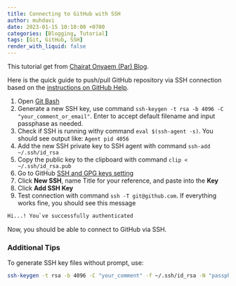 ```yaml
---
title: Connecting to GitHub with SSH
author: muhdavi
date: 2023-01-15 10:10:00 +0700
categories: [Blogging, Tutorial]
tags: [Git, GitHub, SSH]
render_with_liquid: false
---
```


This tutorial get from [Chairat Onyaem (Par) Blog](https://pacroy.com/connecting-to-github-with-ssh-f54248ccf30d).

Here is the quick guide to push/pull GitHub repository via SSH connection based on the [instructions on GitHub Help](https://docs.github.com/en/authentication/connecting-to-github-with-ssh).

1. Open [Git Bash](https://git-scm.com/downloads)
2. Generate a new SSH key, use command `ssh-keygen -t rsa -b 4096 -C "your_comment_or_email"`. Enter to accept default filename and input passphase as needed.
3. Check if SSH is running withy command `eval $(ssh-agent -s)`. You should see output like: `Agent pid 4056`
4. Add the new SSH private key to SSH agent with command `ssh-add ~/.ssh/id_rsa`
5. Copy the public key to the clipboard with command `clip < ~/.ssh/id_rsa.pub`
6. Go to GitHub [SSH and GPG keys setting](https://github.com/settings/keys)
7. Click **New SSH**, name Title for your reference, and paste into the **Key**
8. Click **Add SSH Key**
9. Test connection with command `ssh -T git@github.com`. If everything works fine, you should see this message
```bash
Hi...! You`ve successfully authenticated
```

Now, you should be able to connect to GitHub via SSH.

### Additional Tips

To generate SSH key files without prompt, use:
```bash
ssh-keygen -t rsa -b 4096 -C "your_comment" -f ~/.ssh/id_rsa -N "passphase"
```
